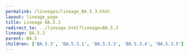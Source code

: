 ```yaml
---
permalink: /lineages/lineage_BA.5.3.html
layout: lineage_page
title: Lineage BA.5.3
redirect_to: ../lineage.html?lineage=BA.5.3
lineage: BA.5.3
parent: BA.5
children: ['BA.5.3', 'BA.5.3.1', 'BA.5.3.3', 'BA.5.3.4', 'BA.5.3.5']
---
```


